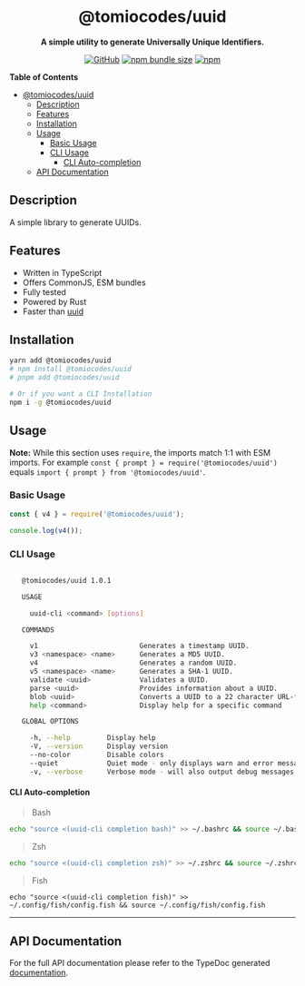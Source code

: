 <div align="center">

# @tomiocodes/uuid

**A simple utility to generate Universally Unique Identifiers.**

[![GitHub](https://img.shields.io/github/license/1chiSensei/uuid)](https://github.com/1chiSensei/uuid/blob/main/LICENSE.md)
[![npm bundle size](https://img.shields.io/bundlephobia/min/@tomiocodes/uuid?logo=webpack&style=flat-square)](https://bundlephobia.com/result?p=@tomiocodes/uuid)
[![npm](https://img.shields.io/npm/v/@tomiocodes/uuid?color=crimson&logo=npm&style=flat-square)](https://www.npmjs.com/package/@tomiocodes/uuid)

</div>

**Table of Contents**

-   [@tomiocodes/uuid](#tomiocodesprompt)
    -   [Description](#description)
    -   [Features](#features)
    -   [Installation](#installation)
    -   [Usage](#usage)
        -   [Basic Usage](#basic-usage)
        -   [CLI Usage](#cli-usage)
            -   [CLI Auto-completion](#cli-auto-completion)
    -   [API Documentation](#api-documentation)

## Description

A simple library to generate UUIDs.

## Features

-   Written in TypeScript
-   Offers CommonJS, ESM bundles
-   Fully tested
-   Powered by Rust
-   Faster than [uuid](https://npmjs.com/uuid)

## Installation

```sh
yarn add @tomiocodes/uuid
# npm install @tomiocodes/uuid
# pnpm add @tomiocodes/uuid

# Or if you want a CLI Installation
npm i -g @tomiocodes/uuid
```

## Usage

**Note:** While this section uses `require`, the imports match 1:1 with ESM imports. For example `const { prompt } = require('@tomiocodes/uuid')` equals `import { prompt } from '@tomiocodes/uuid'`.

### Basic Usage

```js
const { v4 } = require('@tomiocodes/uuid');

console.log(v4());
```

### CLI Usage

```sh

   @tomiocodes/uuid 1.0.1

   USAGE

     uuid-cli <command> [options]

   COMMANDS

     v1                         Generates a timestamp UUID.
     v3 <namespace> <name>      Generates a MD5 UUID.
     v4                         Generates a random UUID.
     v5 <namespace> <name>      Generates a SHA-1 UUID.
     validate <uuid>            Validates a UUID.
     parse <uuid>               Provides information about a UUID.
     blob <uuid>                Converts a UUID to a 22 character URL-friendly blob.
     help <command>             Display help for a specific command

   GLOBAL OPTIONS

     -h, --help         Display help
     -V, --version      Display version
     --no-color         Disable colors
     --quiet            Quiet mode - only displays warn and error messages
     -v, --verbose      Verbose mode - will also output debug messages
```

#### CLI Auto-completion

> Bash

```sh
echo "source <(uuid-cli completion bash)" >> ~/.bashrc && source ~/.bashrc
```

> Zsh

```zsh
echo "source <(uuid-cli completion zsh)" >> ~/.zshrc && source ~/.zshrc
```

> Fish

```fish
echo "source <(uuid-cli completion fish)" >> ~/.config/fish/config.fish && source ~/.config/fish/config.fish
```

---

## API Documentation

For the full API documentation please refer to the TypeDoc generated [documentation](https://1chisensei.github.io/uuid).
